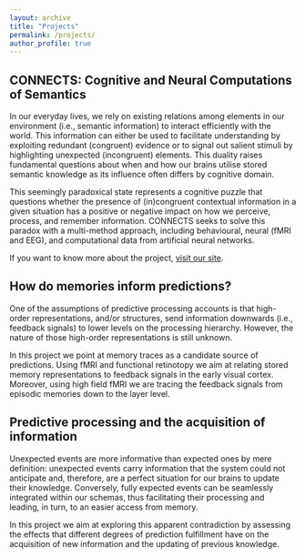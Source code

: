 ```yaml
---
layout: archive
title: "Projects"
permalink: /projects/
author_profile: true
---
```



## CONNECTS: Cognitive and Neural Computations of Semantics

In our everyday lives, we rely on existing relations among elements in our environment (i.e., semantic information) to interact efficiently with the world. This information can either be used to facilitate understanding by exploiting redundant (congruent) evidence or to signal out salient stimuli by highlighting unexpected (incongruent) elements. This duality raises fundamental questions about when and how our brains utilise stored semantic knowledge as its influence often differs by cognitive domain. 

This seemingly paradoxical state represents a cognitive puzzle that questions whether the presence of (in)congruent contextual information in a given situation has a positive or negative impact on how we perceive, process, and remember information. CONNECTS seeks to solve this paradox with a multi-method approach, including behavioural, neural (fMRI and EEG), and computational data from artificial neural networks.

If you want to know more about the project, [visit our site](https://sites.google.com/view/connects-site).


## How do memories inform predictions?

One of the assumptions of predictive processing accounts is that high-order representations, and/or structures, send information downwards (i.e., feedback signals) to lower levels on the processing hierarchy. However, the nature of those high-order representations is still unknown. 

In this project we point at memory traces as a candidate source of predictions. Using fMRI and functional retinotopy we aim at relating stored memory representations to feedback signals in the early visual cortex. Moreover, using high field fMRI we are tracing the feedback signals from episodic memories down to the layer level.

## Predictive processing and the acquisition of information
Unexpected events are more informative than expected ones by mere definition: unexpected events carry information that the system could not anticipate and, therefore, are a perfect situation for our brains to update their knowledge. Conversely, fully expected events can be seamlessly integrated within our schemas, thus facilitating their processing and leading, in turn, to an easier access from memory. 

In this project we aim at exploring this apparent contradiction by assessing the effects that different degrees of prediction fulfillment have on the acquisition of new information and the updating of previous knowledge.